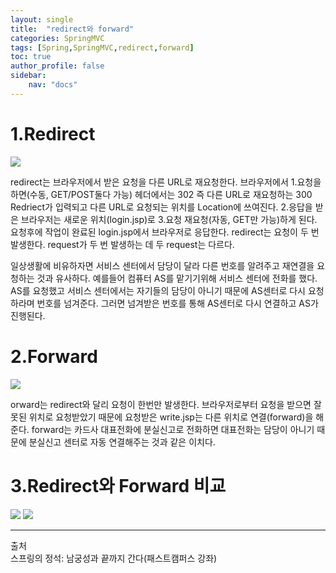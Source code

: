 ```yaml
---
layout: single
title:  "redirect와 forward"
categories: SpringMVC
tags: [Spring,SpringMVC,redirect,forward]
toc: true
author_profile: false 
sidebar: 
    nav: "docs"
--- 
```


# 1.Redirect
<img src= "https://dsm04pap002files.storage.live.com/y4mD2NXTSI1OxhHUNw7H98eq4UxThCJ_wmdIs0M7_lv4wZ8giJSxrb_IbjtWK1Gzj99doSJvKEq7ck7fy2I3zkVTnpdXF5RvPEVFUcTd9390KUCThdN-Cr2oKg7qt61CkBo7G7FueT0-FBO2qvnlP5FGU0kEBKtHbJtKayP9Sitxv9o9vkwkQdU3iGx4T9rRJht?width=1184&height=557&cropmode=none">

redirect는 브라우저에서 받은 요청을 다른 URL로 재요청한다. 브라우저에서 1.요청을 하면(수동, GET/POST둘다 가능) 헤더에서는 302 즉 다른 URL로 재요청하는 300 Redriect가 입력되고 다른 URL로 요청되는 위치를 Location에 쓰여진다. 2.응답을 받은 브라우저는 새로운 위치(login.jsp)로 3.요청 재요청(자동, GET만 가능)하게 된다. 요청후에 작업이 완료된 login.jsp에서 브라우저로 응답한다. redirect는 요청이 두 번 발생한다. request가 두 번 발생하는 데 두 request는 다르다. 

 

일상생활에 비유하자면 서비스 센터에서 담당이 달라 다른 번호를 알려주고 재연결을 요청하는 것과 유사하다. 예를들어 컴퓨터 AS를 맡기기위해 서비스 센터에 전화를 했다. AS를 요청했고 서비스 센터에서는 자기들의 담당이 아니기 때문에 AS센터로 다시 요청하라며 번호를 넘겨준다. 그러면 넘겨받은 번호를 통해 AS센터로 다시 연결하고 AS가 진행된다.

# 2.Forward
<img src= "https://dsm04pap002files.storage.live.com/y4mdggzpbNkQuemtqkr_WOUvNblV_y9rXeuqr_PZKWRVsy9s-_bA-lRrEHTTmDuOgYyRHIG4nO_chkRNelE_cxq7zA4VZsJQijSqLaRS96utIxT7VMjR9QI2Aq8nOeqO2_SPGUuiv4oDjKKb1_Q3EQFASiTcQcwNUxzhUhkXxVu-DjAQfXH8fhnBrXY1RGlrAr7?width=775&height=411&cropmode=none">

orward는 redirect와 달리 요청이 한번만 발생한다. 브라우저로부터 요청을 받으면 잘못된 위치로 요청받았기 때문에 요청받은 write.jsp는 다른 위치로 연결(forward)을 해준다. forward는 카드사 대표전화에 분실신고로 전화하면 대표전화는 담당이 아니기 때문에 분실신고 센터로 자동 연결해주는 것과 같은 이치다.  

# 3.Redirect와 Forward 비교
<img src= "https://dsm04pap002files.storage.live.com/y4mkqVheunu8rpb0Gw-ASV33AFPHDVExcBt1DPXo9dguiTBsjkkKa9GFR2SWgABRJ1LGoIWFw5Fu_GR7XKuv4qZ8jPD1MQL7SnW47BYCTDgwWaqGfmCyBHG6Panmn19-1oKjZMdJ8909W-uxWdicLKfu-z3-ZtIzQqflrfOCcI5WOieQ0tY_vuf_e0KApKhg5B9?width=1193&height=464&cropmode=none">

<img src= "https://dsm04pap002files.storage.live.com/y4mZzY_7c7zCI_zfu5wRF2x-Nk36pZV8rJgZ60VIOLLXYdr4QuwOymviXrAp4XCsFSF7vZ1_ShLm0WBFgwD1e6C7a1f2bG2eCeAe4WxsPBNtxCNk_lBh_7i1D3-WivaL18RsyqLbyof2OYnjjrBjWgl__PE3w9KKQAAmiFfZ2uKO_G2yM51nCVUum8S-sRotn_P?width=1080&height=147&cropmode=none">

---
출처  
스프링의 정석: 남궁성과 끝까지 간다(패스트캠퍼스 강좌)